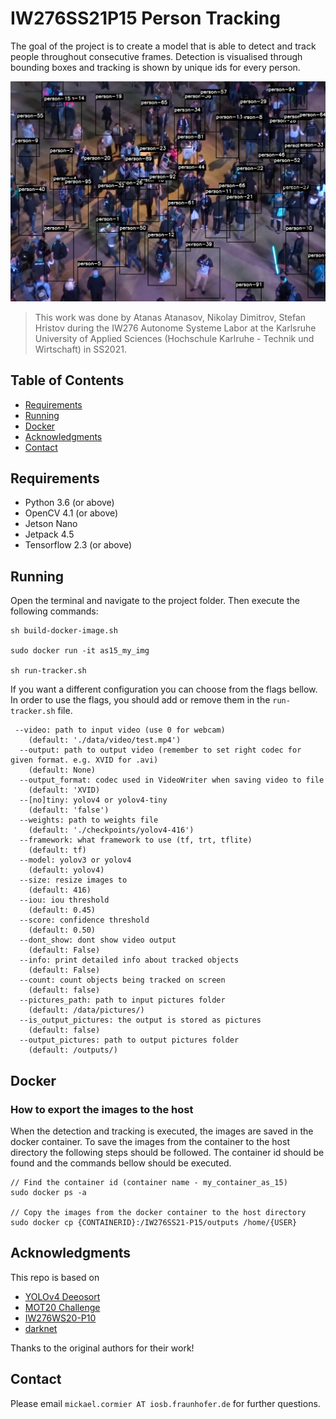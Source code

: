 # IW276SS21P15 Person Tracking

The goal of the project is to create a model that is able to detect and track people throughout consecutive frames. 
Detection is visualised through bounding boxes and tracking is shown by unique ids for every person.

<p align="center">
   <img src="detektor_tracker.jpg">
</p>

> This work was done by Atanas Atanasov, Nikolay Dimitrov, Stefan Hristov during the IW276 Autonome Systeme Labor at the Karlsruhe University of Applied Sciences (Hochschule Karlruhe - Technik und Wirtschaft) in SS2021.

## Table of Contents

* [Requirements](#requirements)
* [Running](#running)
* [Docker](#docker)
* [Acknowledgments](#acknowledgments)
* [Contact](#contact)

## Requirements
* Python 3.6 (or above)
* OpenCV 4.1 (or above)
* Jetson Nano
* Jetpack 4.5
* Tensorflow 2.3 (or above)



## Running

Open the terminal and navigate to the project folder. Then execute the following commands:

```
sh build-docker-image.sh

sudo docker run -it as15_my_img

sh run-tracker.sh
``` 
If you want a different configuration you can choose from the flags bellow. 
In order to use the flags, you should add or remove them in the `run-tracker.sh` file.  

```
 --video: path to input video (use 0 for webcam)
    (default: './data/video/test.mp4')
  --output: path to output video (remember to set right codec for given format. e.g. XVID for .avi)
    (default: None)
  --output_format: codec used in VideoWriter when saving video to file
    (default: 'XVID)
  --[no]tiny: yolov4 or yolov4-tiny
    (default: 'false')
  --weights: path to weights file
    (default: './checkpoints/yolov4-416')
  --framework: what framework to use (tf, trt, tflite)
    (default: tf)
  --model: yolov3 or yolov4
    (default: yolov4)
  --size: resize images to
    (default: 416)
  --iou: iou threshold
    (default: 0.45)
  --score: confidence threshold
    (default: 0.50)
  --dont_show: dont show video output
    (default: False)
  --info: print detailed info about tracked objects
    (default: False)
  --count: count objects being tracked on screen
    (default: false)
  --pictures_path: path to input pictures folder
    (default: /data/pictures/)
  --is_output_pictures: the output is stored as pictures
    (default: false)
  --output_pictures: path to output pictures folder
    (default: /outputs/)

```
## Docker

### How to export the images to the host

When the detection and tracking is executed, the images are saved in the docker container. To save the images
from the container to the host directory the following steps should be followed.
The container id should be found and the commands bellow should be executed.

``` 
// Find the container id (container name - my_container_as_15)
sudo docker ps -a 

// Copy the images from the docker container to the host directory
sudo docker cp {CONTAINERID}:/IW276SS21-P15/outputs /home/{USER}
```

## Acknowledgments

This repo is based on
  - [YOLOv4 Deeosort](https://github.com/theAIGuysCode/yolov4-deepsort)
  - [MOT20 Challenge](https://motchallenge.net/data/MOT20/)
  - [IW276WS20-P10](https://github.com/IW276/IW276WS20-P10)
  - [darknet](https://github.com/AlexeyAB/darknet)



Thanks to the original authors for their work!

## Contact
Please email `mickael.cormier AT iosb.fraunhofer.de` for further questions.
